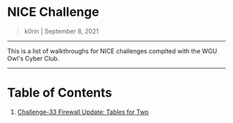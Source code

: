 NICE Challenge
===================
> k0rin | September 8, 2021
-------------------------------

This is a list of walkthroughs for NICE challenges complted with the WGU Owl's Cyber Club.

-------------------------------
# Table of Contents
1. [Challenge-33 Firewall Update: Tables for Two](../../wiki/Challenge-33-Firewall-Update:-Tables-for-Two)
